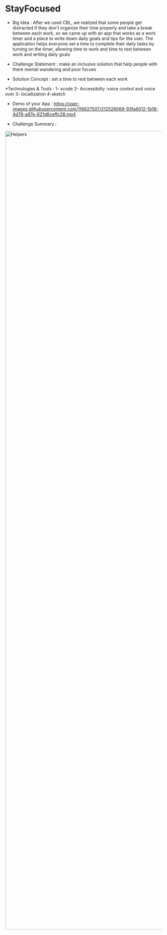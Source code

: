 # StayFocused
* Big Idea :
After we used CBL, we realized that some people get distracted if they don't organize their time properly and take a break between each work, so we came up with an app that works as a work timer and a place to write down daily goals and tips for the user.  The application helps everyone set a time to complete their daily tasks by turning on the timer, allowing time to work and time to rest between work and writing daily goals

 * Challenge Statement :
make an inclusive solution that help people with there mental wandering and poor focues

* Solution Concept :
set a time to rest between each work

 *Technologies & Tools :
1- xcode
2- Accessibilty :voice control and voice over
3- locallization
4-sketch

* Demo of your App :
https://user-images.githubusercontent.com/116627507/212526069-93fa6012-1b18-4d78-a97e-821d6ceffc28.mp4


* Challenge Summary :
<img width="2560" alt="Helpers" src="https://user-images.githubusercontent.com/116627507/212492619-ca1a23ab-2e45-4084-b5e0-397a213ed9d4.png">
